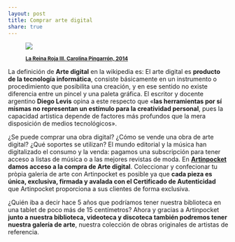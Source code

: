 ```yaml
---
layout: post
title: Comprar arte digital
share: true
---
```


<figure class="text-center">
	<img src="http://www.inpocketart.com/wp-content/uploads/2014/07/la-reina-roja-III-carolina-pingarron-2014-watermark.jpg">
	<figcaption>
		<p><small><strong><a href="http://www.inpocketart.com/product/la-reina-roja-iii-carolina-pingarron-2014/">La Reina Roja III. Carolina Pingarrón, 2014</a></strong></small></p>
	</figcaption>
</figure>

La definición de **Arte digital** en la wikipedia es: El arte digital es **producto de la tecnología informática**, consiste básicamente en un instrumento o procedimiento que posibilita una creación, y en ese sentido no existe diferencia entre un pincel y una paleta gráfica. El escritor y docente argentino **Diego Levis** opina a este respecto que «**las herramientas por sí mismas no representan un estímulo para la creatividad personal**, pues la capacidad artística depende de factores más profundos que la mera disposición de medios tecnológicos».

¿Se puede comprar una obra digital? ¿Cómo se vende una obra de arte digital? ¿Qué soportes se utilizan? El mundo editorial y la música han digitalizado el consumo y la venda: pagamos una subscripción para tener acceso a listas de música o a las mejores revistas de moda. En **[Artinpocket](http://www.artinpocket.cat/) damos acceso a la compra de Arte digital**. Coleccionar y confecionar tu pròpia galeria de arte con Artinpocket es posible ya que **cada pieza es única, exclusiva, firmada y avalada con el Certificado de Autenticidad** que Artinpocket proporciona a sus clientes de forma exclusiva.

¿Quién iba a decir hace 5 años que podríamos tener nuestra biblioteca en una tablet de poco más de 15 centímetros? Ahora y gracias a Artinpocket **junto a nuestra biblioteca, videoteca y discoteca también podremos tener nuestra galería de arte**, nuestra colección de obras originales de artistas de referencia.